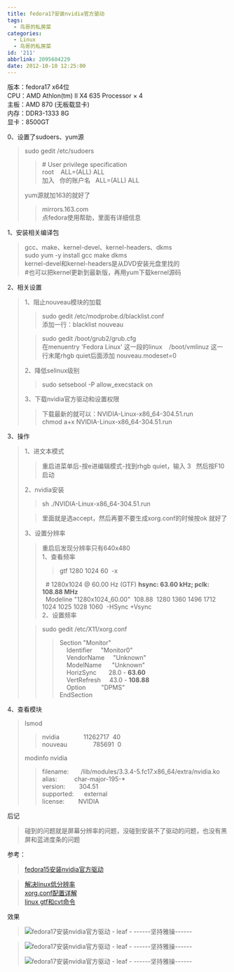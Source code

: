 ```yaml
---
title: fedora17安装nvidia官方驱动
tags:
  - 鸟哥的私房菜
categories:
  - Linux
  - 鸟哥的私房菜
id: '211'
abbrlink: 2095604229
date: 2012-10-10 12:25:00
---
```


版本：fedora17 x64位  
CPU：AMD Athlon(tm) II X4 635 Processor × 4  
主板：AMD 870 (无板载显卡)  
内存：DDR3-1333 8G  
显卡：8500GT  
  
0、设置了sudoers、yum源  

> sudo gedit /etc/sudoers  
> 
> > \# User privilege specification  
> > root    ALL=(ALL) ALL  
> > 加入   你的账户名   ALL=(ALL) ALL  
> 
> yum源就加163的就好了  
> 
> > mirrors.163.com  
> > 点fedora使用帮助，里面有详细信息  
> 
>   

1、安装相关编译包  

> gcc、make、kernel-devel、kernel-headers、dkms  
> sudo yum -y install gcc make dkms  
> kernel-devel和kernel-headers是从DVD安装光盘里找的  
> #也可以把kernel更新到最新版，再用yum下载kernel源码  
>   

2、相关设置  

> 1、阻止nouveau模块的加载  
> 
> > sudo gedit /etc/modprobe.d/blacklist.conf  
> > 添加一行：blacklist nouveau  
> 
> > sudo gedit /boot/grub2/grub.cfg  
> > 在menuentry 'Fedora Linux' 这一段的linux    /boot/vmlinuz 这一行末尾rhgb quiet后面添加 nouveau.modeset=0  
> 
> 2、降低selinux级别  
> 
> > sudo setsebool -P allow\_execstack on  
> 
> 3、下载nvidia官方驱动和设置权限  
> 
> > 下载最新的就可以：NVIDIA-Linux-x86\_64-304.51.run  
> > chmod a+x NVIDIA-Linux-x86\_64-304.51.run  

  
3、操作  

> 1、进文本模式  
> 
> > 重启进菜单后-按e进编辑模式-找到rhgb quiet，输入 3   然后按F10启动  
> 
> 2、nvidia安装  
> 
> > sh ./NVIDIA-Linux-x86\_64-304.51.run
> 
> > 里面就是选accept，然后再要不要生成xorg.conf的时候按ok 就好了  
> 
> 3、设置分辨率  
> 
> > 重启后发现分辨率只有640x480  
> > 1、查看频率  
> > 
> > > gtf 1280 1024 60  -x  
> > 
> >   # 1280x1024 @ 60.00 Hz (GTF) **hsync: 63.60 kHz; pclk: 108.88 MHz**  
> >   Modeline "1280x1024\_60.00"  108.88  1280 1360 1496 1712  1024 1025 1028 1060  -HSync +Vsync  
> > 2、设置频率  
> 
> > sudo gedit /etc/X11/xorg.conf  
> > 
> > > Section "Monitor"  
> > >     Identifier     "Monitor0"  
> > >     VendorName     "Unknown"  
> > >     ModelName      "Unknown"  
> > >     HorizSync       28.0 - **63.60**  
> > >     VertRefresh     43.0 - **108.88**  
> > >     Option         "DPMS"  
> > > EndSection  

  
4、查看模块  

> lsmod  
> 
> > nvidia              11262717  40  
> > nouveau               785691  0  
> 
> modinfo nvidia  
> 
> > filename:       /lib/modules/3.3.4-5.fc17.x86\_64/extra/nvidia.ko  
> > alias:          char-major-195-\*  
> > version:        304.51  
> > supported:      external  
> > license:        NVIDIA

  
后记  

> 碰到的问题就是屏幕分辨率的问题，没碰到安装不了驱动的问题，也没有黑屏和蓝进度条的问题  

> >   

参考：  

> [fedora15安装nvidia官方驱动](http://www.2cto.com/os/201109/104395.html)

> [解决linux低分辨率](http://www.xufangxi.cn/Linux/11.html)  
> [xorg.conf配置详解](http://www.cnblogs.com/ZJoy/archive/2011/03/15/1984938.html)  
> [linux gtf和cvt命令](http://hi.baidu.com/cxkipq/item/99a2229216b58736336eebc2)  

> >   

效果  

> ![fedora17安装nvidia官方驱动 - leaf - ------坚持雅操------](http://img4.ph.126.net/DvYtJ6ZJGYgSLMun86veQg==/6598258338725711534.jpg "fedora17安装nvidia官方驱动 - leaf - ------坚持雅操------")

> ![fedora17安装nvidia官方驱动 - leaf - ------坚持雅操------](http://img7.ph.126.net/B1auivZnvejbCt67buGBDQ==/6597256683634379457.jpg "fedora17安装nvidia官方驱动 - leaf - ------坚持雅操------")
> 
> ![fedora17安装nvidia官方驱动 - leaf - ------坚持雅操------](http://img5.ph.126.net/74zwresWU4eSY0k7iIXNOA==/2682175053093706855.jpg "fedora17安装nvidia官方驱动 - leaf - ------坚持雅操------")
> 
>